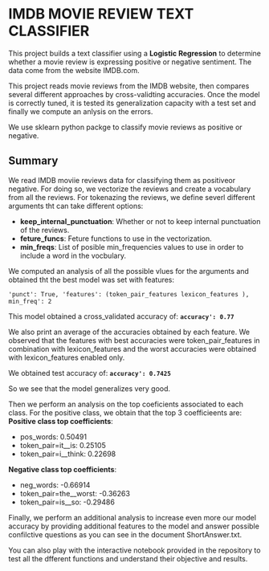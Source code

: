 # IMDB MOVIE REVIEW TEXT CLASSIFIER

This project builds a text classifier using a __Logistic Regression__ to determine whether a movie review is expressing positive or negative sentiment. The data come from the website IMDB.com.

This project reads movie reviews from the IMDB website, then compares several different approaches by cross-validting accuracies. Once the model is correctly tuned, it is tested its generalization capacity with a test set and finally we compute an anlysis on the errors.

We use sklearn python packge to classify movie reviews as positive or negative.

## Summary

We read IMDB moviie reviews data for classifying them as positiveor negative. For doing so, we vectorize the reviews and create a vocabulary from all the reviews. For tokenazing the reviews, we define severl different arguments tht can take different options:

- __keep_internal_punctuation__: Whether or not to keep internal punctuation of the reviews.
- __feture_funcs__: Feture functions to use in the vectorization.
- __min_freqs__: List of posible min_frequencies values to use in order to include a word in the vocbulary.

We computed an analysis of all the possible vlues for the arguments and obtained tht the best model was set with features:

`'punct': True, 'features': (token_pair_features lexicon_features ), min_freq': 2`

This model obtained a cross_validated accuracy of:
__`accuracy': 0.77`__

We also print an average of the accuracies obtained by each feature. We observed that the features with best accuracies were token_pair_features in combination with lexicon_features and the worst accuracies were obtained with lexicon_features enabled only.

We obtained test accuracy of:
__`accuracy': 0.7425`__

So we see that the model generalizes very good.

Then we perform an analysis on the top coeficients associated to each class. For the positive class, we obtain that the top 3 coefficieents are:
__Positive class top coefficients__:
- pos_words: 0.50491
- token_pair=it__is: 0.25105
- token_pair=i__think: 0.22698

__Negative class top coefficients__:
- neg_words: -0.66914
- token_pair=the__worst: -0.36263
- token_pair=is__so: -0.29486

Finally, we perform an additional analysis to increase even more our model accuracy by providing additional features to the model and answer possible confilctive questions as you can see in the document ShortAnswer.txt.

You can also play with the interactive notebook provided in the repository to test all the dfferent functions and understand their objective and results.

